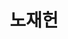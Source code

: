 ---
layout: hubs
key: Q12590443
title: 노재헌
name: 노재헌
image: 
description: 대한민국의 변호사
score: 0.0012079378774805867
degree: 3
---